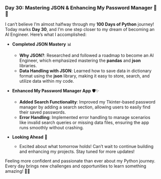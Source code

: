 ### Day 30: Mastering JSON & Enhancing My Password Manager 🔐📂

I can’t believe I’m almost halfway through my **100 Days of Python** journey! Today marks **Day 30**, and I’m one step closer to my dream of becoming an AI Engineer. Here’s what I accomplished:

- **Completed JSON Mastery** 📊
  - **Why JSON?**: Researched and followed a roadmap to become an AI Engineer, which emphasized mastering the **pandas** and **json** libraries.
  - **Data Handling with JSON**: Learned how to save data in dictionary format using the **json** library, making it easy to store, search, and utilize data within my code.
  
- **Enhanced My Password Manager App** 🛡️✨
  - **Added Search Functionality**: Improved my Tkinter-based password manager by adding a search section, allowing users to easily find their saved passwords.
  - **Error Handling**: Implemented error handling to manage scenarios like invalid search queries or missing data files, ensuring the app runs smoothly without crashing.

- **Looking Ahead** 🚀
  - Excited about what tomorrow holds! Can’t wait to continue building and enhancing my projects. Stay tuned for more updates!

Feeling more confident and passionate than ever about my Python journey. Every day brings new challenges and opportunities to learn something amazing! 🌟🐍
